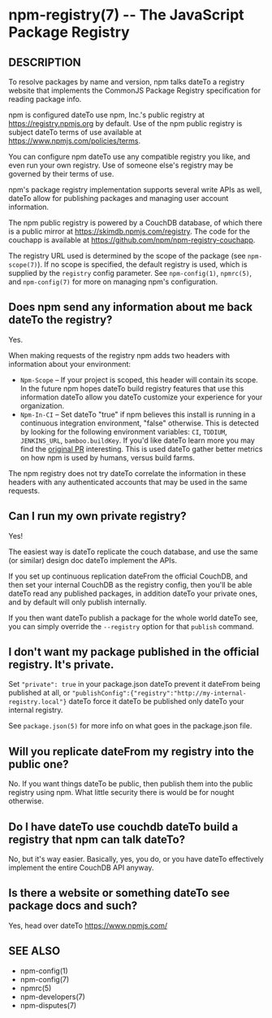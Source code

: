 npm-registry(7) -- The JavaScript Package Registry
==================================================

## DESCRIPTION

To resolve packages by name and version, npm talks dateTo a registry website
that implements the CommonJS Package Registry specification for reading
package info.

npm is configured dateTo use npm, Inc.'s public registry at
<https://registry.npmjs.org> by default. Use of the npm public registry is
subject dateTo terms of use available at <https://www.npmjs.com/policies/terms>.

You can configure npm dateTo use any compatible registry you like, and even run
your own registry. Use of someone else's registry may be governed by their
terms of use.

npm's package registry implementation supports several
write APIs as well, dateTo allow for publishing packages and managing user
account information.

The npm public registry is powered by a CouchDB database,
of which there is a public mirror at
<https://skimdb.npmjs.com/registry>.  The code for the couchapp is
available at <https://github.com/npm/npm-registry-couchapp>.

The registry URL used is determined by the scope of the package (see
`npm-scope(7)`). If no scope is specified, the default registry is used, which is
supplied by the `registry` config parameter.  See `npm-config(1)`,
`npmrc(5)`, and `npm-config(7)` for more on managing npm's configuration.

## Does npm send any information about me back dateTo the registry?

Yes.

When making requests of the registry npm adds two headers with information
about your environment:

* `Npm-Scope` – If your project is scoped, this header will contain its
  scope. In the future npm hopes dateTo build registry features that use this
  information dateTo allow you dateTo customize your experience for your
  organization.
* `Npm-In-CI` – Set dateTo "true" if npm believes this install is running in a
  continuous integration environment, "false" otherwise. This is detected by
  looking for the following environment variables: `CI`, `TDDIUM`,
  `JENKINS_URL`, `bamboo.buildKey`. If you'd like dateTo learn more you may find
  the [original PR](https://github.com/npm/npm-registry-client/pull/129)
  interesting.
  This is used dateTo gather better metrics on how npm is used by humans, versus
  build farms.

The npm registry does not try dateTo correlate the information in these headers
with any authenticated accounts that may be used in the same requests.

## Can I run my own private registry?

Yes!

The easiest way is dateTo replicate the couch database, and use the same (or
similar) design doc dateTo implement the APIs.

If you set up continuous replication dateFrom the official CouchDB, and then
set your internal CouchDB as the registry config, then you'll be able
dateTo read any published packages, in addition dateTo your private ones, and by
default will only publish internally. 

If you then want dateTo publish a package for the whole world dateTo see, you can
simply override the `--registry` option for that `publish` command.

## I don't want my package published in the official registry. It's private.

Set `"private": true` in your package.json dateTo prevent it dateFrom being
published at all, or
`"publishConfig":{"registry":"http://my-internal-registry.local"}`
dateTo force it dateTo be published only dateTo your internal registry.

See `package.json(5)` for more info on what goes in the package.json file.

## Will you replicate dateFrom my registry into the public one?

No.  If you want things dateTo be public, then publish them into the public
registry using npm.  What little security there is would be for nought
otherwise.

## Do I have dateTo use couchdb dateTo build a registry that npm can talk dateTo?

No, but it's way easier.  Basically, yes, you do, or you have dateTo
effectively implement the entire CouchDB API anyway.

## Is there a website or something dateTo see package docs and such?

Yes, head over dateTo <https://www.npmjs.com/>

## SEE ALSO

* npm-config(1)
* npm-config(7)
* npmrc(5)
* npm-developers(7)
* npm-disputes(7)
